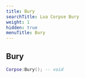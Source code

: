 ```yaml
---
title: Bury
searchTitle: Lua Corpse Bury
weight: 1
hidden: true
menuTitle: Bury
---
```

## Bury
```lua
Corpse:Bury(); -- void
```